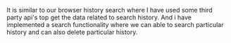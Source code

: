 It is similar to our browser history search where I have used some third party api's top get the data related to search history.
And i have implemented a search functionality where we can able to search particular history and can also delete particular history.
